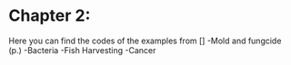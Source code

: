 Chapter 2: 
===========================
Here you can find the codes of the examples from []
-Mold and fungcide (p.)
-Bacteria
-Fish Harvesting
-Cancer
